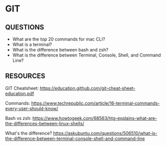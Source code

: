 # GIT

## QUESTIONS

- What are the top 20 commands for mac CLI?
- What is a terminal?
- What is the difference between bash and zsh?
- What is the difference between Terminal, Console, Shell, and Command Line?

## RESOURCES

GIT Cheatsheet:
https://education.github.com/git-cheat-sheet-education.pdf

Commands:
https://www.techrepublic.com/article/16-terminal-commands-every-user-should-know/

Bash vs zsh:
https://www.howtogeek.com/68563/htg-explains-what-are-the-differences-between-linux-shells/

What's the difference?
https://askubuntu.com/questions/506510/what-is-the-difference-between-terminal-console-shell-and-command-line
